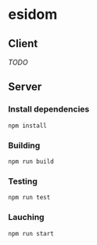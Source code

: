 # esidom



## Client

_TODO_

## Server

### Install dependencies

`npm install`

### Building

`npm run build`

### Testing

`npm run test`

### Lauching

`npm run start`
